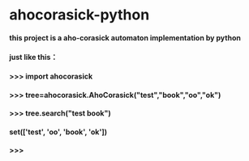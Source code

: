 # ahocorasick-python
#### this project is  a   aho-corasick  automaton implementation  by  python   
#### just like this：
#### \>\>\> import ahocorasick
####  >\>\> tree=ahocorasick.AhoCorasick("test","book","oo","ok")
#### \>\>\> tree.search("test book")
#### set(['test', 'oo', 'book', 'ok'])
#### \>\>\> 
